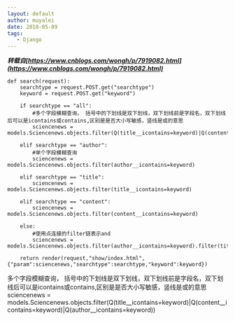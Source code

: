 ```yaml
---
layout: default
author: muyalei
date: 2018-05-09
tags:
   - Django
---
```


***转载自[https://www.cnblogs.com/wongh/p/7919082.html](https://www.cnblogs.com/wongh/p/7919082.html)***

```
def search(request):  
    searchtype = request.POST.get("searchtype")  
    keyword = request.POST.get("keyword")  
    
    if searchtype == "all":  
        #多个字段模糊查询， 括号中的下划线是双下划线，双下划线前是字段名，双下划线后可以是icontains或contains,区别是是否大小写敏感，竖线是或的意思  
        sciencenews = models.Sciencenews.objects.filter(Q(title__icontains=keyword)|Q(content__icontains=keyword)|Q(author__icontains=keyword))  

    elif searchtype == "author":  
        #单个字段模糊查询  
        sciencenews = models.Sciencenews.objects.filter(author__icontains=keyword)  

    elif searchtype == "title":  
        sciencenews = models.Sciencenews.objects.filter(title__icontains=keyword)  

    elif searchtype == "content":  
        sciencenews = models.Sciencenews.objects.filter(content__icontains=keyword)  

    else:  
        #使用点连接的filter链表示and  
        sciencenews = models.Sciencenews.objects.filter(author__icontains=keyword).filter(title__icontains=keyword).filter(content__icontains=keyword)  
          
    return render(request,"show/index.html",{"param":sciencenews,"searchtype":searchtype,"keyword":keyword})  
``` 

多个字段模糊查询， 括号中的下划线是双下划线，双下划线前是字段名，双下划线后可以是icontains或contains,区别是是否大小写敏感，竖线是或的意思sciencenews = models.Sciencenews.objects.filter(Q(title__icontains=keyword)|Q(content__icontains=keyword)|Q(author__icontains=keyword))

